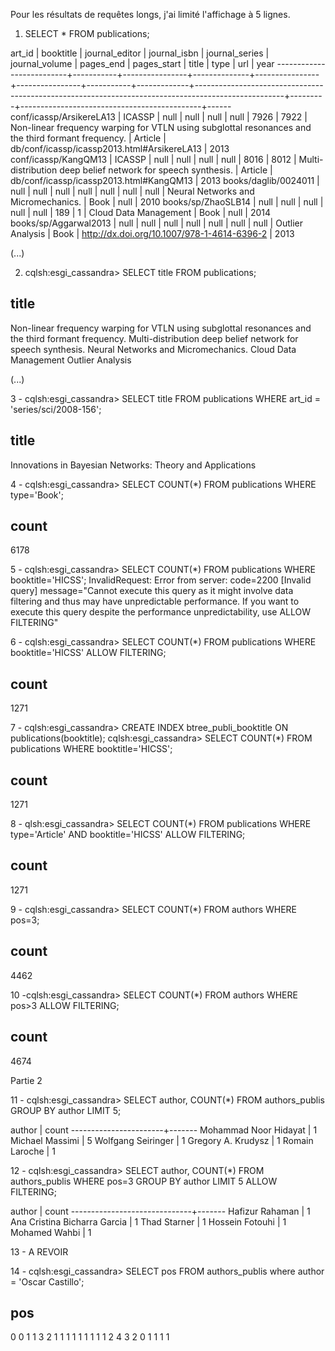 Pour les résultats de requêtes longs, j'ai limité l'affichage à 5 lignes.

1. SELECT * FROM publications;

 art_id                   | booktitle | journal_editor | journal_isbn | journal_series | journal_volume | pages_end | pages_start | title                                                                                              | type    | url                                         | year
--------------------------+-----------+----------------+--------------+----------------+----------------+-----------+-------------+----------------------------------------------------------------------------------------------------+---------+---------------------------------------------+------
 conf/icassp/ArsikereLA13 |    ICASSP |           null |         null |           null |           null |      7926 |        7922 | Non-linear frequency warping for VTLN using subglottal resonances and the third formant frequency. | Article | db/conf/icassp/icassp2013.html#ArsikereLA13 | 2013
     conf/icassp/KangQM13 |    ICASSP |           null |         null |           null |           null |      8016 |        8012 |                                       Multi-distribution deep belief network for speech synthesis. | Article |     db/conf/icassp/icassp2013.html#KangQM13 | 2013
     books/daglib/0024011 |      null |           null |         null |           null |           null |      null |        null |                                                                Neural Networks and Micromechanics. |    Book |                                        null | 2010
       books/sp/ZhaoSLB14 |      null |           null |         null |           null |           null |       189 |           1 |                                                                              Cloud Data Management |    Book |                                        null | 2014
    books/sp/Aggarwal2013 |      null |           null |         null |           null |           null |      null |        null |                                                                                   Outlier Analysis |    Book | http://dx.doi.org/10.1007/978-1-4614-6396-2 | 2013

(...)

2. cqlsh:esgi_cassandra> SELECT title FROM publications;

 title
----------------------------------------------------------------------------------------------------
 Non-linear frequency warping for VTLN using subglottal resonances and the third formant frequency.
                                       Multi-distribution deep belief network for speech synthesis.
                                                                Neural Networks and Micromechanics.
                                                                              Cloud Data Management
                                                                                   Outlier Analysis

(...)

3 - cqlsh:esgi_cassandra> SELECT title FROM publications WHERE art_id = 'series/sci/2008-156';

 title
-----------------------------------------------------------
 Innovations in Bayesian Networks: Theory and Applications


4 - cqlsh:esgi_cassandra> SELECT COUNT(*) FROM publications WHERE type='Book';

 count
-------
  6178


5 - cqlsh:esgi_cassandra> SELECT COUNT(*) FROM publications WHERE booktitle='HICSS';
InvalidRequest: Error from server: code=2200 [Invalid query] message="Cannot execute this query as it might involve data filtering and thus may have unpredictable performance. If you want to execute this query despite the performance unpredictability, use ALLOW FILTERING"


6 - cqlsh:esgi_cassandra> SELECT COUNT(*) FROM publications WHERE booktitle='HICSS' ALLOW FILTERING;

 count
-------
  1271

7 - cqlsh:esgi_cassandra> CREATE INDEX btree_publi_booktitle ON publications(booktitle);
cqlsh:esgi_cassandra> SELECT COUNT(*) FROM publications WHERE booktitle='HICSS';

 count
-------
  1271

8 - qlsh:esgi_cassandra> SELECT COUNT(*) FROM publications WHERE type='Article' AND booktitle='HICSS' ALLOW FILTERING;

 count
-------
  1271


9 - cqlsh:esgi_cassandra> SELECT COUNT(*) FROM authors WHERE pos=3;

 count
-------
  4462

10 -cqlsh:esgi_cassandra> SELECT COUNT(*) FROM authors WHERE pos>3 ALLOW FILTERING;

 count
-------
  4674




Partie 2

11 - cqlsh:esgi_cassandra> SELECT author, COUNT(*) FROM authors_publis GROUP BY author LIMIT 5;

 author                | count
-----------------------+-------
 Mohammad Noor Hidayat |     1
       Michael Massimi |     5
    Wolfgang Seiringer |     1
    Gregory A. Krudysz |     1
        Romain Laroche |     1


12 - cqlsh:esgi_cassandra> SELECT author, COUNT(*) FROM authors_publis WHERE pos=3 GROUP BY author LIMIT 5 ALLOW FILTERING;

 author                       | count
------------------------------+-------
              Hafizur Rahaman |     1
 Ana Cristina Bicharra Garcia |     1
                 Thad Starner |     1
              Hossein Fotouhi |     1
                Mohamed Wahbi |     1

13 - A REVOIR


14 - cqlsh:esgi_cassandra> SELECT pos FROM authors_publis where author = 'Oscar Castillo';

 pos
-----
   0
   0
   1
   1
   3
   2
   1
   1
   1
   1
   1
   1
   1
   1
   1
   2
   4
   3
   2
   0
   1
   1
   1
   1






